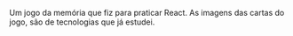 Um jogo da memória que fiz para praticar React. As imagens das cartas do jogo, são de tecnologias que já estudei.
